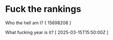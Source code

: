 # Fuck the rankings

Who the hell am I?
{ 15698208 }

What fucking year is it?
[ 2025-03-15T15:50:00Z ]
